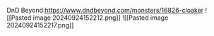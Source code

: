 DnD Beyond:https://www.dndbeyond.com/monsters/16826-cloaker
![[Pasted image 20240924152212.png]]
![[Pasted image 20240924152217.png]]